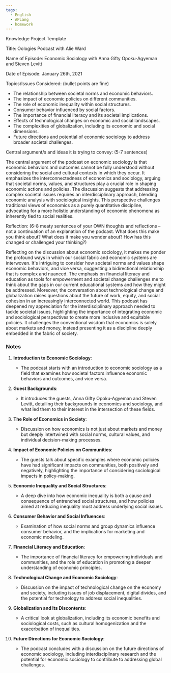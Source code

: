 ```yaml
---
tags:
  - English
  - APLang
  - homework
---
```

Knowledge Project Template

Title: Oologies Podcast with Alie Ward

Name of Episode: Economic Sociology with Anna Gifty Opoku-Agyeman and Steven Levitt

Date of Episode: January 26th, 2021

Topics/Issues Considered: (bullet points are fine)
- The relationship between societal norms and economic behaviors.
- The impact of economic policies on different communities.
- The role of economic inequality within social structures.
- Consumer behavior influenced by social factors.
- The importance of financial literacy and its societal implications.
- Effects of technological changes on economic and social landscapes.
- The complexities of globalization, including its economic and social dimensions.
- Future directions and potential of economic sociology to address broader societal challenges.

Central argument/s and ideas it is trying to convey: (5-7 sentences)

The central argument of the podcast on economic sociology is that economic behaviors and outcomes cannot be fully understood without considering the social and cultural contexts in which they occur. It emphasizes the interconnectedness of economics and sociology, arguing that societal norms, values, and structures play a crucial role in shaping economic actions and policies. The discussion suggests that addressing complex societal issues requires an interdisciplinary approach, blending economic analysis with sociological insights. This perspective challenges traditional views of economics as a purely quantitative discipline, advocating for a more holistic understanding of economic phenomena as inherently tied to social realities.

Reflection:
(6-8 meaty sentences of your OWN thoughts and reflections – not a continuation of an explanation of the podcast. What does this make you think about? What does it make you wonder about? How has this changed or challenged your thinking?)

Reflecting on the discussion about economic sociology, it makes me ponder the profound ways in which our social fabric and economic systems are interwoven. It's intriguing to consider how societal norms and values shape economic behaviors, and vice versa, suggesting a bidirectional relationship that is complex and nuanced. The emphasis on financial literacy and education as tools for empowerment and societal change challenges me to think about the gaps in our current educational systems and how they might be addressed. Moreover, the conversation about technological change and globalization raises questions about the future of work, equity, and social cohesion in an increasingly interconnected world. This podcast has deepened my appreciation for the interdisciplinary approach needed to tackle societal issues, highlighting the importance of integrating economic and sociological perspectives to create more inclusive and equitable policies. It challenges the conventional wisdom that economics is solely about markets and money, instead presenting it as a discipline deeply embedded in the fabric of society.


### Notes

1. **Introduction to Economic Sociology**:
	- The podcast starts with an introduction to economic sociology as a field that examines how societal factors influence economic behaviors and outcomes, and vice versa.

2. **Guest Backgrounds**:
	- It introduces the guests, Anna Gifty Opoku-Agyeman and Steven Levitt, detailing their backgrounds in economics and sociology, and what led them to their interest in the intersection of these fields.

3. **The Role of Economics in Society**:
	- Discussion on how economics is not just about markets and money but deeply intertwined with social norms, cultural values, and individual decision-making processes.

4. **Impact of Economic Policies on Communities**:
	- The guests talk about specific examples where economic policies have had significant impacts on communities, both positively and negatively, highlighting the importance of considering sociological impacts in policy-making.

5. **Economic Inequality and Social Structures**:
	- A deep dive into how economic inequality is both a cause and consequence of entrenched social structures, and how policies aimed at reducing inequality must address underlying social issues.

6. **Consumer Behavior and Social Influences**:
	- Examination of how social norms and group dynamics influence consumer behavior, and the implications for marketing and economic modeling.

7. **Financial Literacy and Education**:
	- The importance of financial literacy for empowering individuals and communities, and the role of education in promoting a deeper understanding of economic principles.

8. **Technological Change and Economic Sociology**:
	- Discussion on the impact of technological change on the economy and society, including issues of job displacement, digital divides, and the potential for technology to address social inequalities.

9. **Globalization and Its Discontents**:
	- A critical look at globalization, including its economic benefits and sociological costs, such as cultural homogenization and the exacerbation of inequalities.

10. **Future Directions for Economic Sociology**:
	- The podcast concludes with a discussion on the future directions of economic sociology, including interdisciplinary research and the potential for economic sociology to contribute to addressing global challenges.



